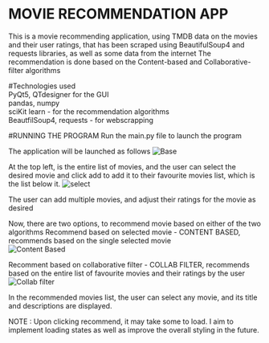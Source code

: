 # MOVIE RECOMMENDATION APP

This is a movie recommending application, using TMDB data on the movies and their user ratings, that has been scraped using BeautifulSoup4 and requests libraries, as well as some data from the internet
The recommendation is done based on the Content-based and Collaborative-filter algorithms

#Technologies used <br/>
PyQt5, QTdesigner for the GUI <br/>
pandas, numpy <br/>
sciKit learn - for the recommendation algorithms <br/>
BeautfilSoup4, requests - for webscrapping <br/>



#RUNNING THE PROGRAM
Run the main.py file to launch the program

The application will be launched as follows
![Base](https://user-images.githubusercontent.com/75095822/183623915-a5c9caa5-95b5-422b-abb8-2433764da0fe.jpg)

At the top left, is the entire list of movies, and the user can select the desired movie and click add to add it to their favourite movies list, which is the list below it.
![select](https://user-images.githubusercontent.com/75095822/183624191-ffe0c398-be3a-41b3-9d06-b221273d5e69.jpg)

The user can add multiple movies, and adjust their ratings for the movie as desired

Now, there are two options, to recommend movie based on either of the two algorithms
Recommend based on selected movie - CONTENT BASED, recommends based on the single selected movie <br/> 
![Content Based](https://user-images.githubusercontent.com/75095822/183624623-5593fb2c-5e37-45cd-a5b0-0472de6334c7.jpg)

Recomment based on collaborative filter - COLLAB FILTER, recommends based on the entire list of favourite movies and their ratings by the user
![Collab filter](https://user-images.githubusercontent.com/75095822/183624637-8c3fa392-5bd5-4d7b-9ea0-bb72aa08f51e.jpg)

In the recommended movies list, the user can select any movie, and its title and descriptions are displayed.

NOTE :
Upon clicking recommend, it may take some to load. I aim to implement loading states as well as improve the overall styling in the future.

